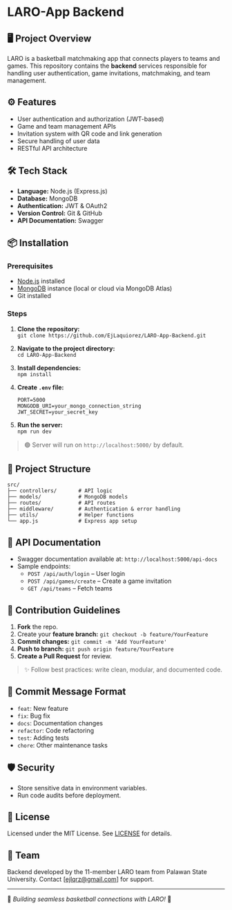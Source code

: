 # LARO-App Backend

## 🖥️ Project Overview
LARO is a basketball matchmaking app that connects players to teams and games. This repository contains the **backend** services responsible for handling user authentication, game invitations, matchmaking, and team management.

## ⚙️ Features
- User authentication and authorization (JWT-based)
- Game and team management APIs
- Invitation system with QR code and link generation
- Secure handling of user data
- RESTful API architecture

## 🛠️ Tech Stack
- **Language:** Node.js (Express.js)
- **Database:** MongoDB
- **Authentication:** JWT & OAuth2
- **Version Control:** Git & GitHub
- **API Documentation:** Swagger

## 📦 Installation
### Prerequisites
- [Node.js](https://nodejs.org/) installed
- [MongoDB](https://www.mongodb.com/) instance (local or cloud via MongoDB Atlas)
- Git installed

### Steps
1. **Clone the repository:**  
   `git clone https://github.com/EjLaquiorez/LARO-App-Backend.git`

2. **Navigate to the project directory:**  
   `cd LARO-App-Backend`

3. **Install dependencies:**  
   `npm install`

4. **Create `.env` file:**  
   ```env
   PORT=5000
   MONGODB_URI=your_mongo_connection_string
   JWT_SECRET=your_secret_key
   ```

5. **Run the server:**  
   `npm run dev`

> 🟢 Server will run on `http://localhost:5000/` by default.

## 📂 Project Structure
```
src/
├── controllers/       # API logic
├── models/            # MongoDB models
├── routes/            # API routes
├── middleware/        # Authentication & error handling
├── utils/             # Helper functions
└── app.js             # Express app setup
```

## 📖 API Documentation
- Swagger documentation available at: `http://localhost:5000/api-docs`
- Sample endpoints:
  - `POST /api/auth/login` – User login
  - `POST /api/games/create` – Create a game invitation
  - `GET /api/teams` – Fetch teams

## 🤝 Contribution Guidelines
1. **Fork** the repo.
2. Create your **feature branch:** `git checkout -b feature/YourFeature`
3. **Commit changes:** `git commit -m 'Add YourFeature'`
4. **Push to branch:** `git push origin feature/YourFeature`
5. **Create a Pull Request** for review.

> ✨ Follow best practices: write clean, modular, and documented code.

## 📝 Commit Message Format
- `feat`: New feature
- `fix`: Bug fix
- `docs`: Documentation changes
- `refactor`: Code refactoring
- `test`: Adding tests
- `chore`: Other maintenance tasks

## 🛡️ Security
- Store sensitive data in environment variables.
- Run code audits before deployment.

## 📃 License
Licensed under the MIT License. See [LICENSE](LICENSE) for details.

## 🙌 Team
Backend developed by the 11-member LARO team from Palawan State University. Contact [ejlqrz@gmail.com] for support.

---
🚀 *Building seamless basketball connections with LARO!* 🏀

